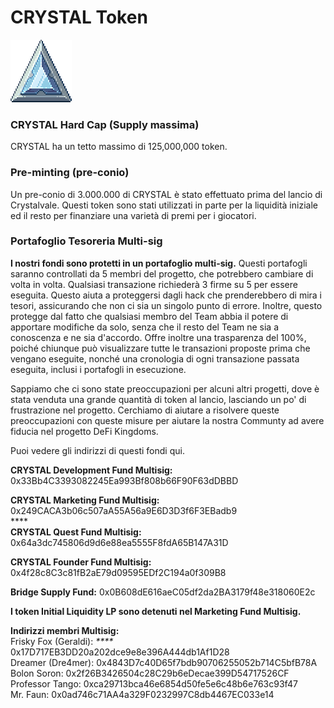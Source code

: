 # CRYSTAL Token

![CRYSTAL](<../../.gitbook/assets/image (2).png>)

### CRYSTAL Hard Cap (Supply massima)

CRYSTAL ha un tetto massimo di 125,000,000 token.

### Pre-minting (pre-conio)

Un pre-conio di 3.000.000 di CRYSTAL è stato effettuato prima del lancio di Crystalvale. Questi token sono stati utilizzati in parte per la liquidità iniziale ed il resto per finanziare una varietà di premi per i giocatori.

### Portafoglio Tesoreria Multi-sig

**I nostri fondi sono protetti in un portafoglio multi-sig.** Questi portafogli saranno controllati da 5 membri del progetto, che potrebbero cambiare di volta in volta. Qualsiasi transazione richiederà 3 firme su 5 per essere eseguita. Questo aiuta a proteggersi dagli hack che prenderebbero di mira i tesori, assicurando che non ci sia un singolo punto di errore. Inoltre, questo protegge dal fatto che qualsiasi membro del Team abbia il potere di apportare modifiche da solo, senza che il resto del Team ne sia a conoscenza e ne sia d'accordo. Offre inoltre una trasparenza del 100%, poiché chiunque può visualizzare tutte le transazioni proposte prima che vengano eseguite, nonché una cronologia di ogni transazione passata eseguita, inclusi i portafogli in esecuzione.

Sappiamo che ci sono state preoccupazioni per alcuni altri progetti, dove è stata venduta una grande quantità di token al lancio, lasciando un po' di frustrazione nel progetto. Cerchiamo di aiutare a risolvere queste preoccupazioni con queste misure per aiutare la nostra Communty ad avere fiducia nel progetto DeFi Kingdoms.

Puoi vedere gli indirizzi di questi fondi qui.

**CRYSTAL Development Fund Multisig:** 0x33Bb4C3393082245Ea993Bf808b66F90F63dDBBD

**CRYSTAL Marketing Fund Multisig:** 0x249CACA3b06c507aA55A56a9E6D3D3f6F3EBadb9\
****\
**CRYSTAL Quest Fund Multisig:** 0x64a3dc745806d9d6e88ea5555F8fdA65B147A31D

**CRYSTAL Founder Fund Multisig:** 0x4f28c8C3c81fB2aE79d09595EDf2C194a0f309B8

**Bridge Supply Fund:** 0x0B608dE616aeC05df2da2BA3179f48e318060E2c&#x20;

**I token Initial Liquidity LP sono detenuti nel Marketing Fund Multisig.**

**Indirizzi membri Multisig:**\
Frisky Fox (Geraldi): _****_ 0x17D717EB3DD20a202dce9e8e396A444db1Af1D28\
Dreamer (Dre4mer): 0x4843D7c40D65f7bdb90706255052b714C5bfB78A\
Bolon Soron: 0x2f26B3426504c28C29b6eDecae399D54717526CF\
Professor Tango: 0xca29713bca46e6854d50fe5e6c48b6e763c93f47\
Mr. Faun: 0x0ad746c71AA4a329F0232997C8db4467EC033e14
